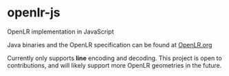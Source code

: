 # openlr-js
OpenLR implementation in JavaScript

Java binaries and the OpenLR specification can be found at [OpenLR.org](http://www.openlr.org/)

Currently only supports **line** encoding and decoding.
This project is open to contributions, and will likely support more OpenLR geometries in the future.
